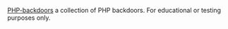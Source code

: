 
[PHP-backdoors](https://github.com/bartblaze/PHP-backdoors)
a collection of PHP backdoors. For educational or testing purposes only.
